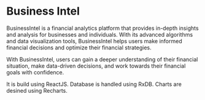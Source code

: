 # Business Intel

BusinessIntel is a financial analytics platform that provides in-depth insights and analysis for businesses and individuals. With its advanced algorithms and data visualization tools, BusinessIntel helps users make informed financial decisions and optimize their financial strategies.

With BusinessIntel, users can gain a deeper understanding of their financial situation, make data-driven decisions, and work towards their financial goals with confidence.

It is build using ReactJS. Database is handled using RxDB. Charts are desined using Recharts.
